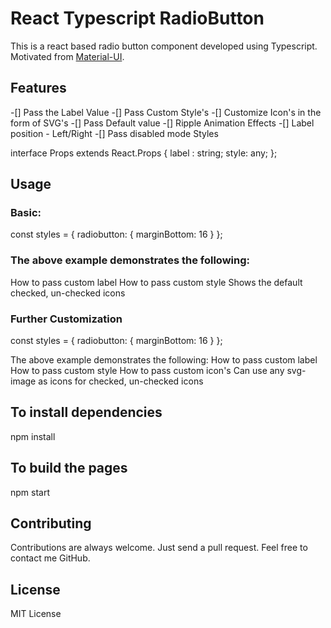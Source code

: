 # React Typescript RadioButton
This is a react based radio button component developed using Typescript.
Motivated from [Material-UI](http://callemall.github.io/material-ui/).

## Features
-[] Pass the Label Value
-[] Pass Custom Style's
-[] Customize Icon's in the form of SVG's
-[] Pass Default value
-[] Ripple Animation Effects
-[] Label position - Left/Right
-[] Pass disabled mode Styles

interface Props extends React.Props<RadioButton> {
    label : string;
    style: any;
};

## Usage
### Basic:
const styles = {
  radiobutton: {
    marginBottom: 16
  }
};
<RadioButton label="Simple" style={styles.radiobutton}/>

### The above example demonstrates the following:
How to pass custom label
How to pass custom style
Shows the default checked, un-checked icons

### Further Customization
const styles = {
  radiobutton: {
    marginBottom: 16
  }
};
<RadioButton label="Custom icon" style={styles.radiobutton} uncheckedIcon={} checkedIcon={} />

The above example demonstrates the following:
How to pass custom label
How to pass custom style
How to pass custom icon's
Can use any svg-image as icons for checked, un-checked icons

## To install dependencies
npm install

## To build the pages
npm start

## Contributing
Contributions are always welcome. Just send a pull request. Feel free to contact me GitHub.

## License
MIT License
